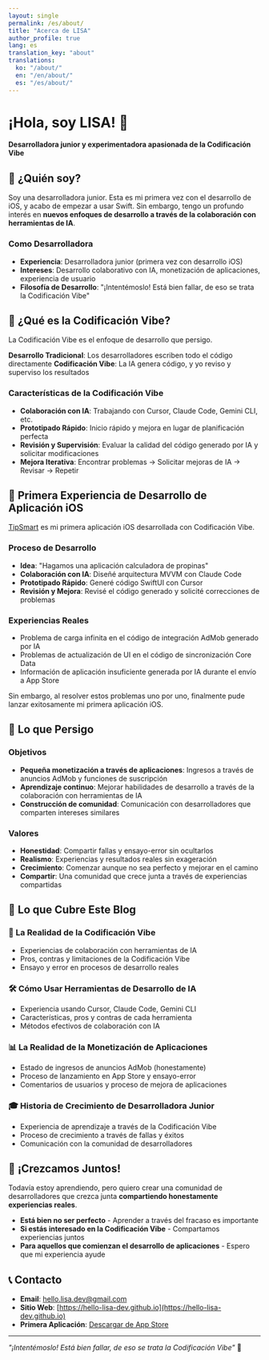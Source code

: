 ```yaml
---
layout: single
permalink: /es/about/
title: "Acerca de LISA"
author_profile: true
lang: es
translation_key: "about"
translations:
  ko: "/about/"
  en: "/en/about/"
  es: "/es/about/"
---
```


# ¡Hola, soy LISA! 👋

**Desarrolladora junior y experimentadora apasionada de la Codificación Vibe**

## 🎯 ¿Quién soy?

Soy una desarrolladora junior. Esta es mi primera vez con el desarrollo de iOS, y acabo de empezar a usar Swift. Sin embargo, tengo un profundo interés en **nuevos enfoques de desarrollo a través de la colaboración con herramientas de IA**.

### Como Desarrolladora
- **Experiencia**: Desarrolladora junior (primera vez con desarrollo iOS)
- **Intereses**: Desarrollo colaborativo con IA, monetización de aplicaciones, experiencia de usuario
- **Filosofía de Desarrollo**: "¡Intentémoslo! Está bien fallar, de eso se trata la Codificación Vibe"

## 🚀 ¿Qué es la Codificación Vibe?

La Codificación Vibe es el enfoque de desarrollo que persigo.

**Desarrollo Tradicional**: Los desarrolladores escriben todo el código directamente
**Codificación Vibe**: La IA genera código, y yo reviso y superviso los resultados

### Características de la Codificación Vibe
- **Colaboración con IA**: Trabajando con Cursor, Claude Code, Gemini CLI, etc.
- **Prototipado Rápido**: Inicio rápido y mejora en lugar de planificación perfecta
- **Revisión y Supervisión**: Evaluar la calidad del código generado por IA y solicitar modificaciones
- **Mejora Iterativa**: Encontrar problemas → Solicitar mejoras de IA → Revisar → Repetir

## 📱 Primera Experiencia de Desarrollo de Aplicación iOS

[TipSmart](https://apps.apple.com/app/tipsmart-tip-calculator/id6749946714) es mi primera aplicación iOS desarrollada con Codificación Vibe.

### Proceso de Desarrollo
- **Idea**: "Hagamos una aplicación calculadora de propinas"
- **Colaboración con IA**: Diseñé arquitectura MVVM con Claude Code
- **Prototipado Rápido**: Generé código SwiftUI con Cursor
- **Revisión y Mejora**: Revisé el código generado y solicité correcciones de problemas

### Experiencias Reales
- Problema de carga infinita en el código de integración AdMob generado por IA
- Problemas de actualización de UI en el código de sincronización Core Data
- Información de aplicación insuficiente generada por IA durante el envío a App Store

Sin embargo, al resolver estos problemas uno por uno, finalmente pude lanzar exitosamente mi primera aplicación iOS.

## 🎯 Lo que Persigo

### Objetivos
- **Pequeña monetización a través de aplicaciones**: Ingresos a través de anuncios AdMob y funciones de suscripción
- **Aprendizaje continuo**: Mejorar habilidades de desarrollo a través de la colaboración con herramientas de IA
- **Construcción de comunidad**: Comunicación con desarrolladores que comparten intereses similares

### Valores
- **Honestidad**: Compartir fallas y ensayo-error sin ocultarlos
- **Realismo**: Experiencias y resultados reales sin exageración
- **Crecimiento**: Comenzar aunque no sea perfecto y mejorar en el camino
- **Compartir**: Una comunidad que crece junta a través de experiencias compartidas

## 📝 Lo que Cubre Este Blog

### 🎯 La Realidad de la Codificación Vibe
- Experiencias de colaboración con herramientas de IA
- Pros, contras y limitaciones de la Codificación Vibe
- Ensayo y error en procesos de desarrollo reales

### 🛠️ Cómo Usar Herramientas de Desarrollo de IA
- Experiencia usando Cursor, Claude Code, Gemini CLI
- Características, pros y contras de cada herramienta
- Métodos efectivos de colaboración con IA

### 📊 La Realidad de la Monetización de Aplicaciones
- Estado de ingresos de anuncios AdMob (honestamente)
- Proceso de lanzamiento en App Store y ensayo-error
- Comentarios de usuarios y proceso de mejora de aplicaciones

### 🎓 Historia de Crecimiento de Desarrolladora Junior
- Experiencia de aprendizaje a través de la Codificación Vibe
- Proceso de crecimiento a través de fallas y éxitos
- Comunicación con la comunidad de desarrolladores

## 💬 ¡Crezcamos Juntos!

Todavía estoy aprendiendo, pero quiero crear una comunidad de desarrolladores que crezca junta **compartiendo honestamente experiencias reales**.

- **Está bien no ser perfecto** - Aprender a través del fracaso es importante
- **Si estás interesado en la Codificación Vibe** - Compartamos experiencias juntos
- **Para aquellos que comienzan el desarrollo de aplicaciones** - Espero que mi experiencia ayude

## 📞 Contacto

- **Email**: [hello.lisa.dev@gmail.com](mailto:hello.lisa.dev@gmail.com)
- **Sitio Web**: [https://hello-lisa-dev.github.io](https://hello-lisa-dev.github.io)
- **Primera Aplicación**: [Descargar de App Store](https://apps.apple.com/app/tipsmart-tip-calculator/id6749946714)

---

*"¡Intentémoslo! Está bien fallar, de eso se trata la Codificación Vibe"* 🎵